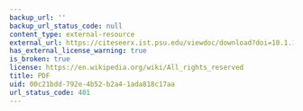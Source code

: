 ```yaml
---
backup_url: ''
backup_url_status_code: null
content_type: external-resource
external_url: https://citeseerx.ist.psu.edu/viewdoc/download?doi=10.1.1.200.9936&rep=rep1&type=pdf
has_external_license_warning: true
is_broken: true
license: https://en.wikipedia.org/wiki/All_rights_reserved
title: PDF
uid: 00c21bdd-792e-4b52-b2a4-1ada818c17aa
url_status_code: 401
---
```

